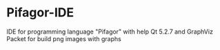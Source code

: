 # Pifagor-IDE
IDE for programming language "Pifagor"
with help Qt 5.2.7 and GraphViz Packet for build png images with graphs
